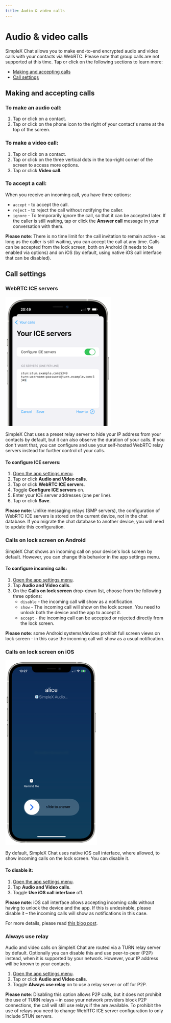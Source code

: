 ```yaml
---
title: Audio & video calls
---
```


# Audio & video calls

SimpleX Chat allows you to make end-to-end encrypted audio and video calls with your contacts via WebRTC. Please note that group calls are not supported at this time. Tap or click on the following sections to learn more:

- [Making and accepting calls](#making-and-accepting-calls)
- [Call settings](#call-settings)

## Making and accepting calls

### To make an audio call:

1. Tap or click on a contact.
2. Tap or click on the phone icon to the right of your contact's name at the top of the screen.

### To make a video call:

1. Tap or click on a contact.
2. Tap or click on the three vertical dots in the top-right corner of the screen to access more options.
3. Tap or click **Video call**.

### To accept a call:

When you receive an incoming call, you have three options:

- `accept` - to accept the call.
- `reject` - to reject the call without notifying the caller.
- `ignore` - To temporarily ignore the call, so that it can be accepted later. If the caller is still waiting, tap or click the **Answer call** message in your conversation with them.

**Please note**: There is no time limit for the call invitation to remain active - as long as the caller is still waiting, you can accept the call at any time. Calls can be accepted from the lock screen, both on Android (it needs to be enabled via options) and on iOS (by default, using native iOS call interface that can be disabled).

## Call settings

### WebRTC ICE servers

<img src="../../blog/images/20220928-ice-servers.png" width="330">

SimpleX Chat uses a preset relay server to hide your IP address from your contacts by default, but it can also observe the duration of your calls. If you don't want that, you can configure and use your self-hosted WebRTC relay servers instead for further control of your calls.

#### To configure ICE servers:

1. [Open the app settings menu](./app-settings.md#opening-the-app-settings-menu).
2. Tap or click **Audio and Video calls**.
3. Tap or click **WebRTC ICE servers**.
4. Toggle **Configure ICE servers** on.
5. Enter your ICE server addresses (one per line).
6. Tap or click **Save**.

**Please note**: Unlike messaging relays (SMP servers), the configuration of WebRTC ICE servers is stored on the current device, not in the chat database. If you migrate the chat database to another device, you will need to update this configuration.

### Calls on lock screen on Android

SimpleX Chat shows an incoming call on your device's lock screen by default. However, you can change this behavior in the app settings menu.

#### To configure incoming calls:

1. [Open the app settings menu](./app-settings.md#opening-the-app-settings-menu).
2. Tap **Audio and Video calls**.
3. On the **Calls on lock screen** drop-down list, choose from the following three options:
   - `disable` - the incoming call will show as a notification.
   - `show` - The incoming call will show on the lock screen. You need to unlock both the device and the app to accept it.
   - `accept` - the incoming call can be accepted or rejected directly from the lock screen. 

**Please note**: some Android systems/devices prohibit full screen views on lock screen - in this case the incoming call will show as a usual notification.

### Calls on lock screen on iOS

<img src="../../blog/images/20230328-call1.png" width="288">

By default, SimpleX Chat uses native iOS call interface, where allowed, to show incoming calls on the lock screen. You can disable it. 

#### To disable it:

1. [Open the app settings menu](./app-settings.md#opening-the-app-settings-menu).
2. Tap **Audio and Video calls**.
3. Toggle **Use iOS call interface** off.

**Please note**: iOS call interface allows accepting incoming calls without having to unlock the device and the app. If this is undesirable, please disable it – the incoming calls will show as notifications in this case.

For more details, please read [this blog post](../../blog/20230328-simplex-chat-v4-6-hidden-profiles.md#improved-audiovideo-calls). 

### Always use relay

Audio and video calls on SimpleX Chat are routed via a TURN relay server by default. Optionally you can disable this and use peer-to-peer (P2P) instead, when it is supported by your network. However, your IP address will be known to your contacts.

1. [Open the app settings menu](./app-settings.md#opening-the-app-settings-menu).
2. Tap or click **Audio and Video calls**.
3. Toggle **Always use relay** on to use a relay server or off for P2P.

**Please note**: Disabling this option allows P2P calls, but it does not prohibit the use of TURN relays – in case your network providers block P2P connections, the call will still use relays if the are available. To prohibit the use of relays you need to change WebRTC ICE server configuration to only include STUN servers.
